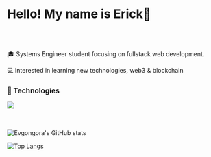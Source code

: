 <h1>Hello! My name is Erick👋</h1>
<br><br/>

<p>🎓 Systems Engineer student focusing on fullstack web development.</p>
<p>💻 Interested in learning new technologies, web3 & blockchain</p>

<div>
  <h3>🚀 Technologies</h3>
  <img src=https://go-skill-icons.vercel.app/api/icons?i=py,rust,ts,js,html,css,cs,git,nodejs,npm/>
</div>
<br><br/>

![Evgongora's GitHub stats](https://github-readme-stats.vercel.app/api?username=evgongora&show_icons=true&theme=vue-dark)
<div></div>

[![Top Langs](https://github-readme-stats.vercel.app/api/top-langs/?username=anuraghazra)](https://github.com/anuraghazra/github-readme-stats) 

<!--
**evgongora/evgongora** is a ✨ _special_ ✨ repository because its `README.md` (this file) appears on your GitHub profile.

Here are some ideas to get you started:

- 🔭 I’m currently working on ...
- 🌱 I’m currently learning ...
- 👯 I’m looking to collaborate on ...
- 🤔 I’m looking for help with ...
- 💬 Ask me about ...
- 📫 How to reach me: ...
- 😄 Pronouns: ...
- ⚡ Fun fact: ...
-->
